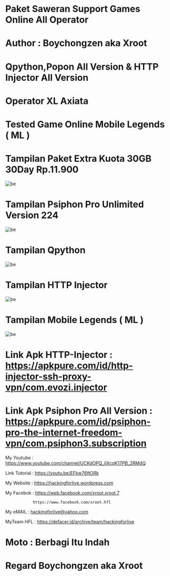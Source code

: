 # Paket Saweran Support Games Online All Operator 

# Author : Boychongzen aka Xroot

# Qpython,Popon All Version & HTTP Injector All Version

# Operator XL Axiata

# Tested Game Online Mobile Legends ( ML )

# Tampilan Paket Extra Kuota 30GB 30Day Rp.11.900
![be](https://raw.githubusercontent.com/boychongzen18/Saweran-SupportGameOnline/master/kipli.jpg)
# Tampilan Psiphon Pro Unlimited Version 224
![be](https://raw.githubusercontent.com/boychongzen18/Saweran-SupportGameOnline/master/popon.jpg)
# Tampilan Qpython
![be](https://raw.githubusercontent.com/boychongzen18/Saweran-SupportGameOnline/master/uler.jpg)
# Tampilan HTTP Injector
![be](https://raw.githubusercontent.com/boychongzen18/Saweran-SupportGameOnline/master/http.jpg)
# Tampilan Mobile Legends ( ML )
![be](https://raw.githubusercontent.com/boychongzen18/Saweran-SupportGameOnline/master/ml.jpg)

# Link Apk HTTP-Injector : https://apkpure.com/id/http-injector-ssh-proxy-vpn/com.evozi.injector

# Link Apk Psiphon Pro All Version : https://apkpure.com/id/psiphon-pro-the-internet-freedom-vpn/com.psiphon3.subscription

My Youtube    : https://www.youtube.com/channel/UCKdOPQ_iIXcqK17PB_2RMdQ

Link Tutorial : https://youtu.be/EFkw76ftORk

My Website    : https://hackingforlive.wordpress.com

My Facebok    : https://web.facebook.com/xroot.xroot.7

                https://www.facebook.com/xroot.hfl

My eMAIL      : hackingforlive@yahoo.com

MyTeam HFL    : https://defacer.id/archive/team/hackingforlive

# Moto : Berbagi Itu Indah

# Regard Boychongzen aka Xroot
